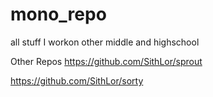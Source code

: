 # mono_repo
all stuff I workon other middle and highschool

Other Repos
https://github.com/SithLor/sprout

https://github.com/SithLor/sorty
